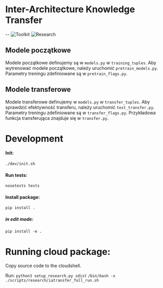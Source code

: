 # Inter-Architecture Knowledge Transfer
--
![Toolkit](https://github.com/KamilPiechowiak/weights-transfer/workflows/Toolkit%20build/badge.svg)
![Research](https://github.com/KamilPiechowiak/weights-transfer/workflows/Research%20package%20build/badge.svg)


## Modele początkowe

Modele początkowe definujemy są w `models.py` w `training_tuples`. Aby wytrenować modele początkowe, należy uruchomić `pretrain_models.py`.
Parametry treningu zdefiniowane są w `pretrain_flags.py`.

## Modele transferowe

Modele transferowe definujemy w `models.py` w `transfer_tuples`. Aby sprawdzić efektywność transferu, należy uruchomić `test_transfer.py`.
Parametry treningu zdefiniowane są w `transfer_flags.py`.
Przykładowa funkcja transferująca znajduje się w `transfer.py`.

# Development

#### Init:
`./dev/init.sh`

#### Run tests:
`nosetests tests`

#### Install package:
`pip install .`

##### in edit mode:
`pip install -e .`

# Running cloud package:
Copy source code to the cloudshell.

Run:
`python3 setup_research.py sdist` 
`/bin/bash -x ./scripts/research/iatransfer_full_run.sh`